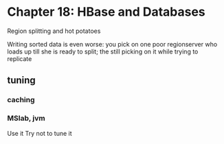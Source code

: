 # Chapter 18: HBase and Databases


Region splitting and hot potatoes

Writing sorted data is even worse: you pick on one poor regionserver who loads up till she is ready to split; the still picking on it while trying to replicate

## tuning

### caching

### MSlab, jvm

Use it
Try not to tune it